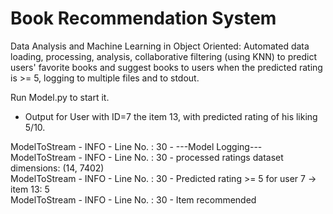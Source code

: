 # Book Recommendation System
Data Analysis and Machine Learning in Object Oriented: 
Automated data loading, processing, analysis, collaborative filtering (using KNN) to predict users' favorite books and suggest books to users when the predicted rating is >= 5, logging to multiple files and to stdout.

Run Model.py to start it.



- Output for User with ID=7 the item 13, with predicted rating of his liking 5/10.

ModelToStream - INFO - Line No. : 30 - ---Model Logging---\
ModelToStream - INFO - Line No. : 30 - processed ratings dataset dimensions: (14, 7402)\
ModelToStream - INFO - Line No. : 30 - Predicted rating >= 5 for user 7 -> item 13: 5\
ModelToStream - INFO - Line No. : 30 - Item recommended
